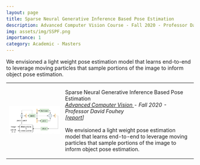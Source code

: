 ```yaml
---
layout: page
title: Sparse Neural Generative Inference Based Pose Estimation
description: Advanced Computer Vision Course - Fall 2020 - Professor David Fouhey
img: assets/img/SSPF.png
importance: 1
category: Academic - Masters
---
```



We envisioned a light weight pose estimation model that learns end-to-end to
leverage moving particles that sample portions of the image to inform object pose
estimation.    

<!--------------------------------------------------------------------------->
<!--------------------------------------------------------------------------->
<!------------------- Sparse Pose Estimation -------------------->
<!--------------------------------------------------------------------------->
<!--------------------------------------------------------------------------->
<table width="100%" align="center" border="0" cellspacing="0" cellpadding="20">
    <tbody>
    <td width="30%">
        <img src='./images/SSPF.png' width="100%">
    </td>
    <td valign="top" width="70%">
        <p>
        <papertitle>
            Sparse Neural Generative Inference Based Pose Estimation
        </papertitle>
        <br>
        <em>
            <a href="https://web.eecs.umich.edu/~fouhey/teaching/EECS542_F20/" target="_blank">
            Advanced Computer Vision
            </a> 
            - Fall 2020 - Professor David Fouhey
            <br>
            [<a href="./pdfs/SPPFNet.pdf" target="_blank">report</a>]
        </em>
        <br> <br style="line-height: 8px;">
        We envisioned a light weight pose estimation model that learns end-to-end to
        leverage moving particles that sample portions of the image to inform object pose
        estimation.    
        </p>
    </td>
    </tr>
</tbody>

</table>

